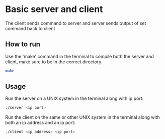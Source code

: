 # Basic server and client

The client sends command to server and server sends output of set command back to client

## How to run

Use the 'make' command in the terminal to compile both the server and client, make sure to be in the correct directory.

```bash
make
```

## Usage

Run the server on a UNIX system in the terminal along with ip port:

```bash
./server <ip port>
```

Run the client on the same or other UNIX system in the terminal along with both an ip address and an ip port:

```bash
./client <ip address> <ip port>
```

#
